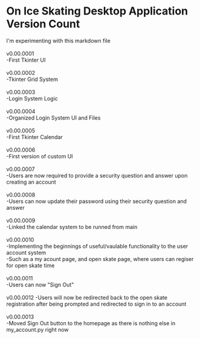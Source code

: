 # On Ice Skating Desktop Application Version Count
I'm experimenting with this markdown file<br>
<br>
v0.00.0001<br>
-First Tkinter UI<br>
<br>
v0.00.0002<br>
-Tkinter Grid System<br>
<br>
v0.00.0003<br>
-Login System Logic<br>
<br>
v0.00.0004<br>
-Organized Login System UI and Files<br>
<br>
v0.00.0005<br>
-First Tkinter Calendar<br>
<br>
v0.00.0006<br>
-First version of custom UI<br>
<br>
v0.00.0007<br>
-Users are now required to provide a security question and answer upon creating an account<br>
<br>
v0.00.0008<br>
-Users can now update their password using their security question and answer<br>
<br>
v0.00.0009<br>
-Linked the calendar system to be runned from main<br>
<br>
v0.00.0010<br>
-Implementing the beginnings of useful/vaulable functionality to the user account system<br>
-Such as a my acount page, and open skate page, where users can regiser for open skate time<br>
<br>
v0.00.0011<br>
-Users can now "Sign Out"<br>
<br>
v0.00.0012
-Users will now be redirected back to the open skate registration after being prompted and redirected to sign in to an account<br>
<br>
v0.00.0013<br>
-Moved Sign Out button to the homepage as there is nothing else in my_account.py right now